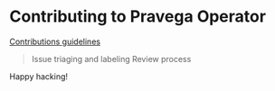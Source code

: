 # Contributing to Pravega Operator

[Contributions guidelines](https://github.com/pravega/pravega-operator/wiki/Contributing)
> Issue triaging and labeling
> Review process

Happy hacking!
